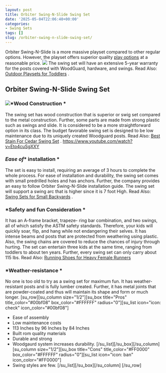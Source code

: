 ```yaml
---
layout: post
title: Orbiter Swing-N-Slide Swing Set
date: '2025-05-04T22:06:40+00:00'
categories:
- Swing Sets
tags: []
slug: /orbiter-swing-n-slide-swing-set/
---
```


Orbiter Swing-N-Slide is a more massive playset compared to other regular options. However, the playset offers superior quality
[play options](https://www.csub.edu/~lwildman/21st_Schools/documents/Sch14.htm)
at a reasonable price.
![](/assets/img/img/)
The swing set will have an extensive 5-year warranty for the posts covered with WoodGuard, hardware, and swings. Read Also:
[Outdoor Playsets for Toddlers](https://pestpolicy.com/best-outdoor-playsets-for-toddlers/)
.
## Orbiter Swing-N-Slide Swing Set
[](https://www.amazon.com/dp/B00V100VJ8/?tag=p-policy-20)
[](https://www.amazon.com/dp/B001GB35KE/?tag=p-policy-20)
[](https://www.amazon.com/dp/B01BF3WUP8/?tag=p-policy-20)
[](https://www.amazon.com/dp/B0177AVE9G/?tag=p-policy-20)
[](https://www.amazon.com/dp/B00MDVLOBS/?tag=p-policy-20)
[](https://www.amazon.com/dp/B00MV8MWEQ/?tag=p-policy-20)
### ![](/assets/img/e/ir)*Wood Construction *
The swing set has wood construction that is superior or swig set compared to the metal construction. Further, some parts are made from strong plastic such as swings and slide.
It is considered to be a more straightforward option in its class. The budget favorable swing set is designed to be low maintenance due to its uniquely created Woodguard posts. Read Also:
[Best Stain For Cedar Swing Set](https://pestpolicy.com/best-stain-for-cedar-swing-set/)
.
https://www.youtube.com/watch?v=Eto4cuSgXXY
### *Ease of** installation *
The set is easy to install, requiring an average of 3 hours to complete the whole process. For ease of installation and durability, the swing set comes with small predrilled holes and has anchors.
Further, the company provides an easy to follow Orbiter Swing-N-Slide installation guide. The swing set will support a swing arc that is higher since it is 7 foot High. Read Also:
[Swing Sets for Small Backyards](https://pestpolicy.com/best-swing-sets-for-small-backyards/)
.
### *Sa**f**ety and **f**un Consideration *
It has an A-frame bracket, trapeze- ring bar combination, and two swings, all of which satisfy the ASTM safety standards. Therefore, your kids will quickly soar, flip, and hang while not endangering their selves.
It has intense beams and posts that are protected from weathering using plastic. Also, the swing chains are covered to reduce the chances of injury through hurting.
The set can entertain three kids at the same time, ranging from toddlers to about ten years. Further, every swing set can only carry about 115 lbs.
Read Also:
[Running Shoes for Heavy Female Runners](https://pestpolicy.com/best-running-shoes-for-heavy-female-runners/)
### *Weather-resistance *
No one is too old to try as a swing set for maximum fun. It has weather-resistant posts and is fully lumber created. Further, it has metal joints that are powder-coated and thus will maintain its shape and form or much longer.
[su_row][su_column size="1/2"][su_box title="Pros" title_color="#00bf08" box_color="#FFFFFF" radius="0"][su_list icon="icon: check" icon_color="#00bf08"]
- Ease of assembly
- Low maintenance costs
- 113 Inches by 96 Inches by 84 Inches
- Built rom quality materials
- Durable and strong
- Woodgaurd system increases durability.
[/su_list][/su_box][/su_column][su_column size="1/2"][su_box title="Cons" title_color="#FF0000" box_color="#FFFFFF" radius="0"][su_list icon="icon: ban" icon_color="#FF0000"]
- Swing styles are few.
[/su_list][/su_box][/su_column] [/su_row]
